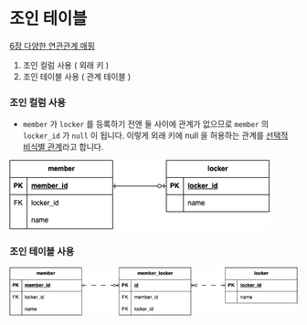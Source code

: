 # 조인 테이블

[6장 다양한 연관관계 매핑](https://www.notion.so/6-4e81f87c1c914a1885065067bfaf9c51?pvs=21)

1. 조인 컬럼 사용 ( 외래 키 )
2. 조인 테이블 사용 ( 관계 테이블 )

### 조인 컬럼 사용

- `member` 가 `locker` 를 등록하기 전엔 둘 사이에 관계가 없으므로
  `member` 의 `locker_id` 가 `null` 이 됩니다.
  이렇게 외래 키에 null 을 허용하는 관계를 [선택적 비식별 관계](identity_composekey.md)라고 합니다.

![Untitled](../image/7/7_14.png)

### 조인 테이블 사용
![Untitled](../image/7/7_15.png)